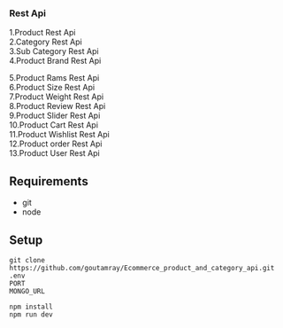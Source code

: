
### Rest Api 
1.Product Rest Api    
2.Category Rest Api    
3.Sub Category Rest Api    
4.Product Brand Rest Api      

5.Product Rams Rest Api    
6.Product Size Rest Api     
7.Product Weight Rest Api    
8.Product Review Rest Api    
9.Product Slider Rest Api    
10.Product Cart Rest Api    
11.Product Wishlist Rest Api    
12.Product order Rest Api    
13.Product User Rest Api    


## Requirements

-   git
-   node


## Setup

```
git clone https://github.com/goutamray/Ecommerce_product_and_category_api.git
.env 
PORT
MONGO_URL 

npm install
npm run dev
```





